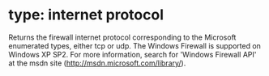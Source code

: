 # type: internet protocol

Returns the firewall internet protocol corresponding to the Microsoft enumerated types, either tcp or udp. The Windows Firewall is supported on Windows XP SP2. For more information, search for &#39;Windows Firewall API&#39; at the msdn site (http://msdn.microsoft.com/library/).
